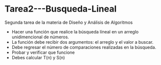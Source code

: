 # Tarea2---Busqueda-Lineal
Segunda tarea de la materia de Diseño y Análisis de Algoritmos 

- Hacer una función que realice la búsqueda líneal en un arreglo unidimencional de números.
- La función debe recibir dos argumentos: el arreglo y el valor a buscar.
- Debe regresar el número de comparaciones realizadas en la búsqueda.
- Probar y verificar que funcione
- Debes calcular T(n) y S(n)
